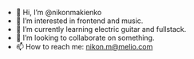- 👋 Hi, I’m @nikonmakienko
- 👀 I’m interested in frontend and music.
- 🌱 I’m currently learning electric guitar and fullstack.
- 💞️ I’m looking to collaborate on something.
- 📫 How to reach me: nikon.m@melio.com

<!---
nikonmakienko/nikonmakienko is a ✨ special ✨ repository because its `README.md` (this file) appears on your GitHub profile.
You can click the Preview link to take a look at your changes.
--->
